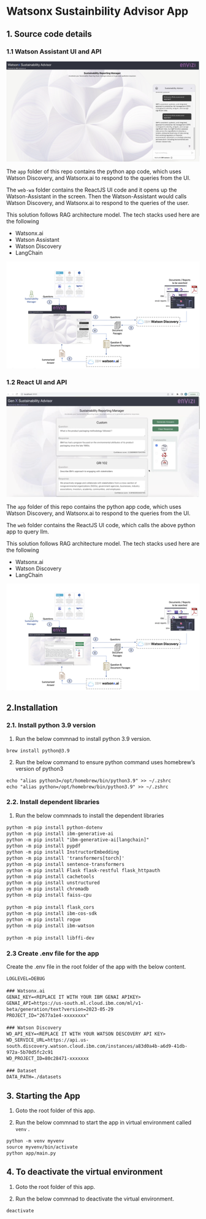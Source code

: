 # Watsonx Sustainbility Advisor App

## 1. Source code details

### 1.1 Watson Assistant UI and API

<img src="images/advisor-wa.png">

The `app` folder of this repo contains the python app code, which uses Watson Discovery, and Watsonx.ai  to respond to the queries from the UI.

The `web-wa` folder contains the ReactJS UI code and it opens up the Watson-Assistant in the screen. Then the Watson-Assistant would calls Watson Discovery, and Watsonx.ai  to respond to the queries of the user.

This solution follows RAG architecture model.  The tech stacks used here are the following
- Watsonx.ai
- Watson Assistant
- Watson Discovery
- LangChain

<img src="images/arch-wa.png">

### 1.2 React UI and API

<img src="images/advisor.png">

The `app` folder of this repo contains the python app code, which uses Watson Discovery, and Watsonx.ai  to respond to the queries from the UI.

The `web` folder contains the ReactJS UI code, which calls the above python app to query llm.

This solution follows RAG architecture model.  The tech stacks used here are the following
- Watsonx.ai
- Watson Discovery
- LangChain

<img src="images/arch.png">


## 2.Installation

### 2.1. Install python 3.9 version

1. Run the below commnad to install python 3.9 version.

```
brew install python@3.9
```

2. Run the below command to ensure python command uses homebrew’s version of python3

```
echo "alias python3=/opt/homebrew/bin/python3.9" >> ~/.zshrc
echo "alias python=/opt/homebrew/bin/python3.9" >> ~/.zshrc
```

### 2.2. Install dependent libraries

1. Run the below commnads to install the dependent libraries

```
python -m pip install python-dotenv
python -m pip install ibm-generative-ai
python -m pip install "ibm-generative-ai[langchain]"
python -m pip install pypdf
python -m pip install InstructorEmbedding
python -m pip install 'transformers[torch]'
python -m pip install sentence-transformers
python -m pip install Flask flask-restful flask_httpauth
python -m pip install cachetools
python -m pip install unstructured
python -m pip install chromadb
python -m pip install faiss-cpu

python -m pip install flask_cors
python -m pip install ibm-cos-sdk
python -m pip install rogue
python -m pip install ibm-watson

python -m pip install libffi-dev
```

### 2.3 Create .env file for the app

Create the .env file in the root folder of the app with the below content.

```
LOGLEVEL=DEBUG

### Watsonx.ai
GENAI_KEY=<REPLACE IT WITH YOUR IBM GENAI APIKEY>
GENAI_API=https://us-south.ml.cloud.ibm.com/ml/v1-beta/generation/text?version=2023-05-29
PROJECT_ID="2677a1e4-xxxxxxxx"

### Watson Discovery
WD_API_KEY=<REPLACE IT WITH YOUR WATSON DESCOVERY API KEY>
WD_SERVICE_URL=https://api.us-south.discovery.watson.cloud.ibm.com/instances/a83d0a4b-a6d9-41db-972a-5b70d5fc2c91
WD_PROJECT_ID=80c28471-xxxxxxx

### Dataset
DATA_PATH=./datasets
```

## 3. Starting the App

1. Goto the root folder of this app.

2. Run the below commnad to start the app in virtual environment called `venv` .

```
python -m venv myvenv
source myvenv/bin/activate
python app/main.py
```

## 4. To deactivate the virtual environment

1. Goto the root folder of this app.

2. Run the below commnad to deactivate the virtual environment.

```
deactivate
```

